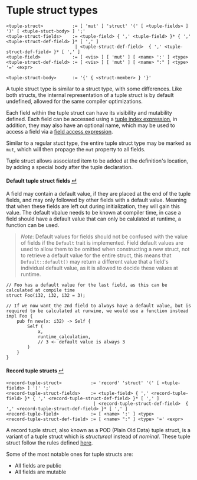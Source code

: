 # Tuple struct types
```
<tuple-struct>           := [ 'mut' ] 'struct' '(' [ <tuple-fields> ] ')' [ <tuple-stuct-body> ] ';'
<tuple-struct-fields>    := <tuple-field> { ',' <tuple-field> }* { ',' <tuple-struct-def-field> }* [ ',' ]
                          | <tuple-struct-def-field>  { ',' <tuple-struct-def-field> }* [ ',' ]
<tuple-field>            := [ <vis> ] [ 'mut' ] [ <name> ':' ] <type>
<tuple-struct-def-field> := [ <vis> ] [ 'mut' ] [ <name> ":" ] <type> '=' <expr>

<tuple-struct-body>      := '{' { <struct-member> } '}'
```

A tuple struct type is similar to a struct type, with some differences.
Like both structs, the internal representation of a tuple struct is by default undefined, allowed for the same compiler optimizations.

Each field within the tuple struct can have its visibility and mutability defined.
Each field can be accessed using a [tuple index expression], in addition, they may also have an optional name, which may be used to access a field via a [field access expression].

Similar to a regular stuct type, the entire tuple struct type may be marked as `mut`, which will then propage the `mut` property to all fields.

Tuple struct allows associated item to be added at the definition's location, by adding a special body after the tuple declaration.

#### Default tuple struct fields [↵](#tuple-struct-types)

A field may contain a default value, if they are placed at the end of the tuple fields, and may only followed by other fields with a default value.
Meaning that when these fields are left out during initialization, they will gain this value.
The default vbalue needs to be known at compiler time, in case a field should have a default value that can only be calulated at runtime, a function can be used.

> _Note_: Default values for fields should not be confused with the value of fields if the `Default` trait is implemented.
> Field default values are used to allow them to be omitted when constructing a new struct, not to retrieve a default value for the entire struct,
> this means that `Default::default()` may return a different value that a field's individual default value, as it is allowed to decide these values at runtime.

```
// Foo has a default value for the last field, as this can be calculated at compile time
struct Foo(i32, i32, i32 = 3);

// If we now want the 2nd field to always have a default value, but is required to be calculated at runwime, we would use a function instead
impl Foo {
    pub fn new(x: i32) -> Self {
        Self (
            x,
            runtime_calculation,
            // 3 <- default value is always 3
        )
    }
}
```

#### Record tuple structs [↵](#tuple-struct-types)
```
<record-tuple-struct>           := 'record' 'struct' '(' [ <tuple-fields> ] ')' ';'
<record-tuple-struct-fields>    := <tuple-field> { ',' <record-tuple-field> }* { ',' <record-tuple-struct-def-field> }* [ ',' ]
                                 | <record-tuple-struct-def-field>  { ',' <record-tuple-struct-def-field> }* [ ',' ]
<record-tuple-field>            := [ <name> ':' ] <type>
<record-tuple-struct-def-field> := [ <name> ":" ] <type> '=' <expr>
```

A record tuple struct, also known as a POD (Plain Old Data) tuple struct, is a variant of a tuple struct which is _structureal_ instead of _nominal_.
These tuple struct follow the rules defined [here](../nominal-vs-structural-types.md).

Some of the most notable ones for tuple structs are:
- All fields are public
- All fields are mutable



[field access expression]: ../../expressions/field-access-expressions.md
[tuple index expression]:  ../../expressions/tuple-index-expressions.md